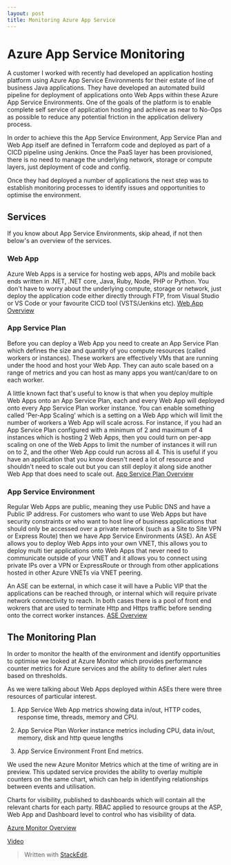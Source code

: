 ```yaml
---
layout: post
title: Monitoring Azure App Service
---
```



# Azure App Service Monitoring
A customer I worked  with recently had developed an application hosting platform using Azure App Service Environments for their estate of line of business Java applications. They have developed an automated build pipeline for deployment of applications onto Web Apps within these Azure App Service Environments. One of the goals of the platform is to enable complete self service of application hosting and achieve as near to No-Ops as possible to reduce any potential friction in the application delivery process. 

In order to achieve this the App Service Environment, App Service Plan and Web App itself are defined in Terraform code and deployed as part of a CICD pipeline using Jenkins. Once the PaaS layer has been provisioned, there is no need to manage the underlying network, storage or compute layers, just deployment of code and config. 

Once they had deployed a number of applications the next step was to establish monitoring processes to identify issues and opportunities to optimise the environment. 

## Services
If you know about App Service Environments, skip ahead, if not then below's an overview of the services.

### Web App
Azure Web Apps is a service for hosting web apps, APIs and mobile back ends written in .NET, .NET core, Java, Ruby, Node, PHP or Python. You don't have to worry about the underlying compute, storage or network, just deploy the application code either directly through FTP, from Visual Studio or VS Code or your favourite CICD tool (VSTS/Jenkins etc). 
[Web App Overview](https://docs.microsoft.com/en-gb/azure/app-service/app-service-web-overview)

### App Service Plan
Before you can deploy a Web App you need to create an App Service Plan which defines the size and quantity of you compute resources (called workers or instances). These workers are effectively VMs that are running under the hood and host your Web App. They can auto scale based on a range of metrics and you can host as many apps you want/can/dare to on each worker.

A little known fact that's useful to know is that when you deploy multiple Web Apps onto an App Service Plan, each and every Web App will deployed onto every App Service Plan worker instance. You can enable something called 'Per-App Scaling' which is a setting on a Web App which will limit the number of workers a Web App will scale across. For instance, if you had an App Service Plan configured with a minimum of 2 and maximum of 4 instances which is hosting 2 Web Apps, then you could turn on per-app scaling on one of the Web Apps to limit the number of instances it will run on to 2, and the other Web App could run across all 4. This is useful if you have an application that you know doesn't need a lot of resource and shouldn't need to scale out but you can still deploy it along side another Web App that does need to scale out.
[App Service Plan Overview](https://docs.microsoft.com/en-gb/azure/app-service/azure-web-sites-web-hosting-plans-in-depth-overview)
### App Service Environment
Regular Web Apps are public, meaning they use Public DNS and have a Public IP address. For customers who want to use Web Apps but have security constraints or who want to host line of business applications that should only be accessed over a private network (such as a Site to Site VPN or Express Route) then we have App Service Environments (ASE).
An ASE allows you to deploy Web Apps into your own VNET, this allows you to deploy multi tier applications onto Web Apps that never need to communicate outside of your VNET and it allows you to connect using private IPs over a VPN or ExpressRoute or through from other applications hosted in other Azure VNETs via VNET peering. 

An ASE can be external, in which case it will have a Public VIP that the applications can be reached through, or internal which will require private network connectivity to reach. In both cases there is a pool of front end wokrers that are used to terminate Http and Https traffic before sending onto the correct worker instances.
[ASE Overview](https://docs.microsoft.com/en-gb/azure/app-service/environment/intro)

## The Monitoring Plan
In order to monitor the health of the environment and identify opportunities to optimise we looked at Azure Monitor which provides performance counter metrics for Azure services and the ability to definer alert rules based on thresholds.

As we were talking about Web Apps deployed within ASEs there were three  resources of particular interest.

1. App Service 
Web App metrics showing data in/out, HTTP codes, response time, threads, memory and CPU.

2. App Service Plan 
Worker instance metrics including CPU, data in/out, memory, disk and http queue lengths

3. App Service Environment 
Front End metrics.

We used the new Azure Monitor Metrics which at the time of writing are in preview. This updated service provides the ability to overlay multiple counters on the same chart, which can help in identifying relationships between events and utilisation.

Charts for visibility, published to dashboards which will contain all the relevant charts for each party.
RBAC applied to resource groups at the ASP, Web App and Dashboard level to control who has visibility of data.


[Azure Monitor Overview](https://docs.microsoft.com/en-us/azure/monitoring-and-diagnostics/monitoring-overview-azure-monitor)

[Video](../images/video/Metrics_Filter_Splitting.webm)

> Written with [StackEdit](https://stackedit.io/).